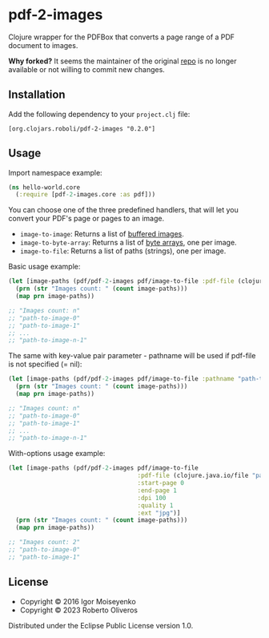 # pdf-2-images

Clojure wrapper for the PDFBox that converts a page range of a PDF document to images.

**Why forked?** It seems the maintainer of the original [repo](https://github.com/igmonk/pdf-to-images) is no longer available or not willing to commit new changes.

## Installation

Add the following dependency to your `project.clj` file:

    [org.clojars.roboli/pdf-2-images "0.2.0"]

## Usage

Import namespace example:

```clojure
(ns hello-world.core
  (:require [pdf-2-images.core :as pdf]))
```

You can choose one of the three predefined handlers, that will let you convert your PDF's page or pages to an image.

* `image-to-image`: Returns a list of [buffered images](https://javadoc.io/doc/org.apache.pdfbox/pdfbox/2.0.29/index.html).
* `image-to-byte-array`: Returns a list of [byte arrays](https://docs.oracle.com/javase/8/docs/api/java/io/ByteArrayOutputStream.html#toByteArray--), one per image.
* `image-to-file`: Returns a list of paths (strings), one per image.

Basic usage example:

```clojure
(let [image-paths (pdf/pdf-2-images pdf/image-to-file :pdf-file (clojure.java.io/file "path-to-pdf"))]
  (prn (str "Images count: " (count image-paths)))
  (map prn image-paths))

;; "Images count: n"
;; "path-to-image-0"
;; "path-to-image-1"
;; ...
;; "path-to-image-n-1"
```

The same with key-value pair parameter - pathname will be used if pdf-file is not specified (= nil):

```clojure
(let [image-paths (pdf/pdf-2-images pdf/image-to-file :pathname "path-to-pdf")]
  (prn (str "Images count: " (count image-paths)))
  (map prn image-paths))

;; "Images count: n"
;; "path-to-image-0"
;; "path-to-image-1"
;; ...
;; "path-to-image-n-1"
```

With-options usage example:

```clojure
(let [image-paths (pdf/pdf-2-images pdf/image-to-file
                                    :pdf-file (clojure.java.io/file "path-to-pdf")
                                    :start-page 0
                                    :end-page 1
                                    :dpi 100
                                    :quality 1
                                    :ext "jpg")]
  (prn (str "Images count: " (count image-paths)))
  (map prn image-paths))

;; "Images count: 2"
;; "path-to-image-0"
;; "path-to-image-1"
```

## License

* Copyright © 2016 Igor Moiseyenko
* Copyright © 2023 Roberto Oliveros

Distributed under the Eclipse Public License version 1.0.
